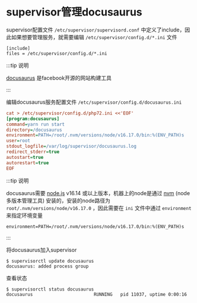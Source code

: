 # supervisor管理docusaurus

supervisor配置文件 `/etc/supervisor/supervisord.conf` 中定义了include，因此如果想要管理服务，就需要编辑 `/etc/supervisor/config.d/*.ini` 文件

```shell
[include] 
files = /etc/supervisor/config.d/*.ini
```



:::tip 说明

[docusaurus](https://github.com/facebook/docusaurus) 是facebook开源的网站构建工具

:::



编辑docusaurus服务配置文件 `/etc/supervisor/config.d/docusaurus.ini`

```ini
cat > /etc/supervisor/config.d/php72.ini <<'EOF'
[program:docusaurus]
command=yarn run start
directory=/docusaurus
environment=PATH=/root/.nvm/versions/node/v16.17.0/bin:%(ENV_PATH)s
user=root
stdout_logfile=/var/log/supervisor/docusaurus.log
redirect_stderr=true
autostart=true
autorestart=true
EOF
```



:::tip 说明

docusaurus需要 [node.js](https://nodejs.org/en/download/) v16.14 或以上版本，机器上的node是通过 [nvm](https://github.com/nvm-sh/nvm) (node多版本管理工具) 安装的，安装的node路径为 `root/.nvm/versions/node/v16.17.0` ，因此需要在 `ini` 文件中通过 `environment` 来指定环境变量

```shell
environment=PATH=/root/.nvm/versions/node/v16.17.0/bin:%(ENV_PATH)s
```

:::





将docusaurus加入supervisor

```shell
$ supervisorctl update docusaurus
docusaurus: added process group
```



查看状态

```shell
$ supervisorctl status docusaurus
docusaurus                       RUNNING   pid 11037, uptime 0:00:16
```



